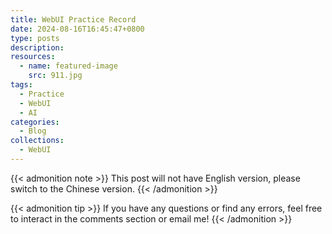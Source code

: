 ```yaml
---
title: WebUI Practice Record
date: 2024-08-16T16:45:47+0800
type: posts
description: 
resources:
  - name: featured-image
    src: 911.jpg
tags:
  - Practice
  - WebUI
  - AI
categories:
  - Blog
collections:
  - WebUI
---
```

{{< admonition note >}}
This post will not have English version, please switch to the Chinese version.
{{< /admonition >}}

{{< admonition tip >}}
If you have any questions or find any errors, feel free to interact in the comments section or email me!
{{< /admonition >}}
